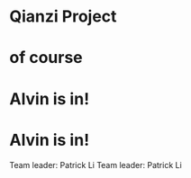 # Qianzi Project
# of course

# Alvin is in!
# Alvin is in!
Team leader: Patrick Li
Team leader: Patrick Li
